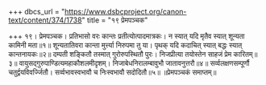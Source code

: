 +++
dbcs_url = "https://www.dsbcproject.org/canon-text/content/374/1738"
title = "१९ प्रेमपञ्चक"

+++
१९। प्रेमपञ्चक।
प्रतिभासो वरः कान्तः प्रतीत्योत्पादमात्रकः।
न स्यात् यदि मृतैव स्यात् शून्यता कामिनी मता॥१॥
शून्यतातिवरा कान्ता मुर्त्त्या निरुपमा तु या।
पृथक् यदि कदाचित् स्यात् बद्धः स्यात् कान्तनायकः॥२॥
दम्पती शङ्कितौ तस्मात् गुरोरुपस्थितौ पुरः।
निजप्रीत्या तयोस्तेन साहजं प्रेम कारितम्॥३॥
वायुसद्गुरुपाण्डित्यमहाकौशलमीदृशम्।
निजाबेधनिरालम्बावुभौ जातावनुत्तरौ॥४॥
सर्व्वलक्षणसम्पूर्णौ चतुर्द्वयविवर्ज्जितौ।
सर्व्वभावस्वभावौ च निःस्वभावौ सदोदितौ॥५॥
॥प्रेमपञ्चकं समाप्तम्॥
